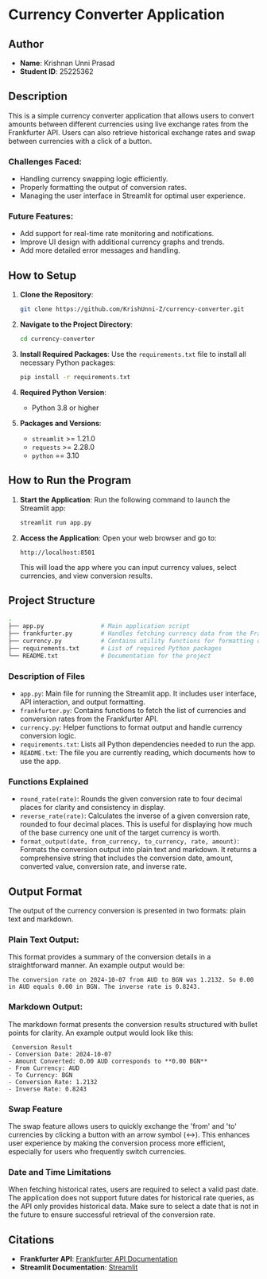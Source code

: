 
# Currency Converter Application

## Author
- **Name**: Krishnan Unni Prasad
- **Student ID**: 25225362

## Description
This is a simple currency converter application that allows users to convert amounts between different currencies using live exchange rates from the Frankfurter API. Users can also retrieve historical exchange rates and swap between currencies with a click of a button.

### Challenges Faced:
- Handling currency swapping logic efficiently.
- Properly formatting the output of conversion rates.
- Managing the user interface in Streamlit for optimal user experience.

### Future Features:
- Add support for real-time rate monitoring and notifications.
- Improve UI design with additional currency graphs and trends.
- Add more detailed error messages and handling.

## How to Setup

1. **Clone the Repository**:
    ```bash
    git clone https://github.com/KrishUnni-Z/currency-converter.git
    ```

2. **Navigate to the Project Directory**:
    ```bash
   cd currency-converter
    ```

3. **Install Required Packages**:
    Use the `requirements.txt` file to install all necessary Python packages:
    ```bash
    pip install -r requirements.txt
    ```

4. **Required Python Version**: 
    - Python 3.8 or higher

5. **Packages and Versions**:
    - `streamlit` >= 1.21.0
    - `requests` >= 2.28.0
    - `python` == 3.10

## How to Run the Program

1. **Start the Application**:
    Run the following command to launch the Streamlit app:
    ```bash
    streamlit run app.py
    ```

2. **Access the Application**:
    Open your web browser and go to:
    ```
    http://localhost:8501
    ```
    This will load the app where you can input currency values, select currencies, and view conversion results.

## Project Structure

```bash
.
├── app.py                # Main application script
├── frankfurter.py        # Handles fetching currency data from the Frankfurter API
├── currency.py           # Contains utility functions for formatting outputs
├── requirements.txt      # List of required Python packages
└── README.txt            # Documentation for the project
```

### Description of Files

- `app.py`: Main file for running the Streamlit app. It includes user interface, API interaction, and output formatting.
- `frankfurter.py`: Contains functions to fetch the list of currencies and conversion rates from the Frankfurter API.
- `currency.py`: Helper functions to format output and handle currency conversion logic.
- `requirements.txt`: Lists all Python dependencies needed to run the app.
- `README.txt`: The file you are currently reading, which documents how to use the app.

### Functions Explained
- `round_rate(rate)`: Rounds the given conversion rate to four decimal places for clarity and consistency in display.
- `reverse_rate(rate)`: Calculates the inverse of a given conversion rate, rounded to four decimal places. This is useful for displaying how much of the base currency one unit of the target currency is worth.
- `format_output(date, from_currency, to_currency, rate, amount)`: Formats the conversion output into plain text and markdown. It returns a comprehensive string that includes the conversion date, amount, converted value, conversion rate, and inverse rate.


## Output Format
The output of the currency conversion is presented in two formats: plain text and markdown.

### Plain Text Output:
This format provides a summary of the conversion details in a straightforward manner. An example output would be:
```
The conversion rate on 2024-10-07 from AUD to BGN was 1.2132. So 0.00 in AUD equals 0.00 in BGN. The inverse rate is 0.8243.
```

### Markdown Output:
The markdown format presents the conversion results structured with bullet points for clarity. An example output would look like this:
```
 Conversion Result
- Conversion Date: 2024-10-07
- Amount Converted: 0.00 AUD corresponds to **0.00 BGN**
- From Currency: AUD
- To Currency: BGN
- Conversion Rate: 1.2132
- Inverse Rate: 0.8243
```

### Swap Feature

The swap feature allows users to quickly exchange the 'from' and 'to' currencies by clicking a button with an arrow symbol (↔️). This enhances user experience by making the conversion process more efficient, especially for users who frequently switch currencies.

### Date and Time Limitations

When fetching historical rates, users are required to select a valid past date. The application does not support future dates for historical rate queries, as the API only provides historical data. Make sure to select a date that is not in the future to ensure successful retrieval of the conversion rate.

## Citations

- **Frankfurter API**: [Frankfurter API Documentation](https://www.frankfurter.app/)
- **Streamlit Documentation**: [Streamlit](https://docs.streamlit.io/)
